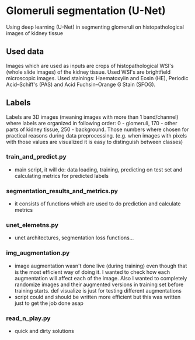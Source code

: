 # Glomeruli segmentation (U-Net)
Using deep learning (U-Net) in segmenting glomeruli on histopathological images of kidney tissue

## Used data

Images which are used as inputs are crops of histopathological WSI's (whole slide images) of the kidney  tissue. Used WSI's are brightfield microscopic images. Used stainings: Haematoxylin and Eosin (HE), Periodic Acid–Schiff's (PAS) and Acid Fuchsin–Orange G Stain (SFOG).

## Labels

Labels are 3D images (meaning images with more than 1 band/channel) where labels are organized in following order: 0 - glomeruli, 170 - other parts of kidney tissue, 250 - background. Those numbers where chosen for practical reasons  during data preprocessing. (e.g. when images with pixels with those values are visualized it is easy to distinguish between classes)

### train_and_predict.py

- main script, it will do: data loading, training, predicting on test set and calculating metrics for predicted labels

### segmentation_results_and_metrics.py

- it consists of functions which are used to do prediction and calculate metrics

### unet_elemetns.py

- unet architectures, segmentation loss functions...

### img_augmentation.py

- image augmentation wasn't done live (during training) even though that is the most efficient way of doing it. I wanted to check how each augmentation will affect each of the image. Also I wanted to completely randomize images and their augmented versions in training set before training starts.
def visualize is just for testing different augmentations
- script could and should be written more efficient but this was written just to get the job done asap

### read_n_play.py

- quick and dirty solutions


